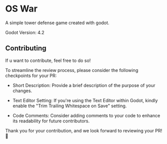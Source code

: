 # OS War
A simple tower defense game created with godot.

Godot Version: 4.2

## Contributing
If u want to contribute, feel free to do so!

To streamline the review process, please consider the following checkpoints for your PR:

- Short Description: Provide a brief description of the purpose of your changes.

- Text Editor Setting: If you're using the Text Editor within Godot, kindly enable the "Trim Trailing Whitespace on Save" setting.

- Code Comments: Consider adding comments to your code to enhance its readability for future contributors.

Thank you for your contribution, and we look forward to reviewing your PR! 🚀